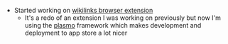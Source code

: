 *   Started working on [wikilinks browser extension](https://github.com/codegod100/wikilinks)
    *   It's a redo of an extension I was working on previously but now I'm using the [plasmo](https://github.com/PlasmoHQ/plasmo) framework which makes development and deployment to app store a lot nicer